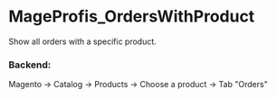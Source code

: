 # MageProfis_OrdersWithProduct
Show all orders with a specific product.

### Backend:
Magento -> Catalog -> Products -> Choose a product -> Tab "Orders"
